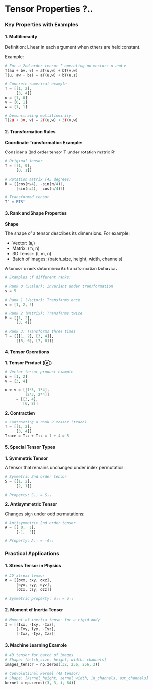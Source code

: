 # Tensor Properties ?..

### Key Properties with Examples

#### 1. Multilinearity

Definition: Linear in each argument when others are held constant.

Example:

```python
# For a 2nd order tensor T operating on vectors u and v
T(au + bv, w) = aT(u,w) + bT(v,w)
T(u, aw + bz) = aT(u,w) + bT(u,z)

# Concrete numerical example
T = [[1, 2],
     [3, 4]]
u = [1, 0]
v = [0, 1]
w = [1, 1]

# Demonstrating multilinearity:
T(2u + 3v, w) = 2T(u,w) + 3T(v,w)
```

#### 2. Transformation Rules

**Coordinate Transformation Example:**

Consider a 2nd order tensor T under rotation matrix R:

```python
# Original tensor
T = [[1, 0],
     [0, 1]]

# Rotation matrix (45 degrees)
R = [[cos(π/4), -sin(π/4)],
     [sin(π/4),  cos(π/4)]]

# Transformed tensor
T' = RTRᵀ
```

#### 3. Rank and Shape Properties

**Shape**

The shape of a tensor describes its dimensions. For example:

* Vector: (n,)
* Matrix: (m, n)
* 3D Tensor: (l, m, n)
* Batch of Images: (batch\_size, height, width, channels)

A tensor's rank determines its transformation behavior:

```python
# Examples of different ranks:

# Rank 0 (Scalar): Invariant under transformation
s = 5

# Rank 1 (Vector): Transforms once
v = [1, 2, 3]

# Rank 2 (Matrix): Transforms twice
M = [[1, 2],
     [3, 4]]

# Rank 3: Transforms three times
T = [[[1, 2], [3, 4]],
     [[5, 6], [7, 8]]]
```

#### 4. Tensor Operations

**1. Tensor Product (⊗)**

```python
# Vector tensor product example
u = [1, 2]
v = [3, 4]

u ⊗ v = [[1*3, 1*4],
         [2*3, 2*4]]
     = [[3, 4],
        [6, 8]]
```

**2. Contraction**

```python
# Contracting a rank-2 tensor (trace)
T = [[1, 2],
     [3, 4]]
Trace = T₁₁ + T₂₂ = 1 + 4 = 5
```

#### 5. Special Tensor Types

**1. Symmetric Tensor**

A tensor that remains unchanged under index permutation:

```python
# Symmetric 2nd order tensor
S = [[1, 2],
     [2, 1]]

# Property: Sᵢⱼ = Sⱼᵢ
```

**2. Antisymmetric Tensor**

Changes sign under odd permutations:

```python
# Antisymmetric 2nd order tensor
A = [[ 0,  1],
     [-1,  0]]

# Property: Aᵢⱼ = -Aⱼᵢ
```

### Practical Applications

#### 1. Stress Tensor in Physics

```python
# 3D stress tensor
σ = [[σxx, σxy, σxz],
     [σyx, σyy, σyz],
     [σzx, σzy, σzz]]

# Symmetric property: σᵢⱼ = σⱼᵢ
```

#### 2. Moment of Inertia Tensor

```python
# Moment of inertia tensor for a rigid body
I = [[Ixx, -Ixy, -Ixz],
     [-Ixy, Iyy, -Iyz],
     [-Ixz, -Iyz, Izz]]
```

#### 3. Machine Learning Example

```python
# 4D tensor for batch of images
# Shape: [batch_size, height, width, channels]
images_tensor = np.zeros((32, 256, 256, 3))

# Convolutional kernel (4D tensor)
# Shape: [kernel_height, kernel_width, in_channels, out_channels]
kernel = np.zeros((3, 3, 3, 64))
```
